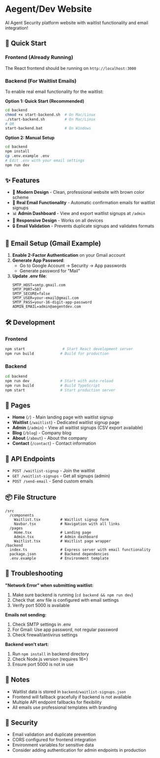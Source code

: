 # Aegent/Dev Website
 
AI Agent Security platform website with waitlist functionality and email integration!

## 🚀 Quick Start

### Frontend (Already Running)
The React frontend should be running on `http://localhost:3000`

### Backend (For Waitlist Emails)
To enable real email functionality for the waitlist:

**Option 1: Quick Start (Recommended)**
```bash
cd backend
chmod +x start-backend.sh  # On Mac/Linux
./start-backend.sh         # On Mac/Linux
# OR
start-backend.bat          # On Windows
```

**Option 2: Manual Setup**
```bash
cd backend
npm install
cp .env.example .env
# Edit .env with your email settings
npm run dev
```

## ✨ Features

- 🎨 **Modern Design** - Clean, professional website with brown color scheme
- 📧 **Real Email Functionality** - Automatic confirmation emails for waitlist signups
- 📊 **Admin Dashboard** - View and export waitlist signups at `/admin`
- 📱 **Responsive Design** - Works on all devices
- 🔒 **Email Validation** - Prevents duplicate signups and validates formats

## 📧 Email Setup (Gmail Example)

1. **Enable 2-Factor Authentication** on your Gmail account
2. **Generate App Password**: 
   - Go to Google Account → Security → App passwords
   - Generate password for "Mail"
3. **Update .env file**:
   ```env
   SMTP_HOST=smtp.gmail.com
   SMTP_PORT=587
   SMTP_SECURE=false
   SMTP_USER=your-email@gmail.com
   SMTP_PASS=your-16-digit-app-password
   ADMIN_EMAIL=admin@aegentdev.com
   ```

## 🛠️ Development

### Frontend
```bash
npm start                 # Start React development server
npm run build            # Build for production
```

### Backend
```bash
cd backend
npm run dev              # Start with auto-reload
npm run build            # Build TypeScript
npm start                # Start production server
```

## 📱 Pages

- **Home** (`/`) - Main landing page with waitlist signup
- **Waitlist** (`/waitlist`) - Dedicated waitlist signup page
- **Admin** (`/admin`) - View all waitlist signups (CSV export available)
- **Blog** (`/blog`) - Company blog
- **About** (`/about`) - About the company
- **Contact** (`/contact`) - Contact information

## 🔧 API Endpoints

- `POST /waitlist-signup` - Join the waitlist
- `GET /waitlist-signups` - Get all signups (admin)
- `POST /send-email` - Send custom emails

## 📦 File Structure

```
/src
  /components
    Waitlist.tsx         # Waitlist signup form
    Navbar.tsx           # Navigation with all links
  /pages
    Home.tsx             # Landing page
    Admin.tsx            # Admin dashboard
    Waitlist.tsx         # Waitlist page wrapper
/backend
  index.ts               # Express server with email functionality
  package.json           # Backend dependencies
  .env.example           # Environment template
```

## 🚨 Troubleshooting

**"Network Error" when submitting waitlist:**
1. Make sure backend is running (`cd backend && npm run dev`)
2. Check that .env file is configured with email settings
3. Verify port 5000 is available

**Emails not sending:**
1. Check SMTP settings in .env
2. For Gmail: Use app password, not regular password
3. Check firewall/antivirus settings

**Backend won't start:**
1. Run `npm install` in backend directory
2. Check Node.js version (requires 16+)
3. Ensure port 5000 is not in use

## 📝 Notes

- Waitlist data is stored in `backend/waitlist-signups.json`
- Frontend will fallback gracefully if backend is not available
- Multiple API endpoint fallbacks for flexibility
- All emails use professional templates with branding

## 🔐 Security

- Email validation and duplicate prevention
- CORS configured for frontend integration
- Environment variables for sensitive data
- Consider adding authentication for admin endpoints in production
